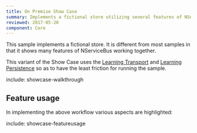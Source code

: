 ```yaml
---
title: On Premise Show Case
summary: Implements a fictional store utilizing several features of NServiceBus.
reviewed: 2017-05-20
component: Core
---
```


This sample implements a fictional store. It is different from most samples in that it shows many features of NServiceBus working together.

This variant of the Show Case uses the [Learning Transport](/nservicebus/learning-transport/) and [Learning Persistence](/persistence/learning-persistence/) so as to have the least friction for running the sample.

include: showcase-walkthrough


## Feature usage

In implementing the above workflow various aspects are highlighted:


include: showcase-featureusage